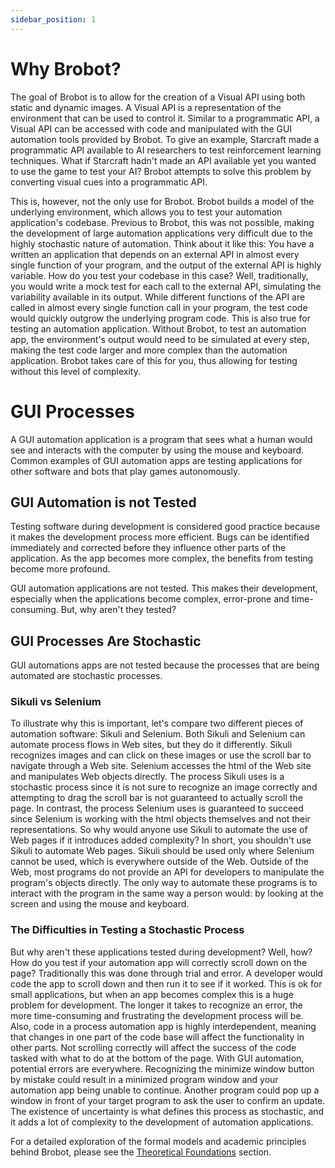 ```yaml
---
sidebar_position: 1
---
```


# Why Brobot?

The goal of Brobot is to allow for the creation of a Visual API using both static and dynamic images.
A Visual API is a representation of the environment that can be used to control it. Similar to a
programmatic API, a Visual API can be accessed with code and manipulated with the GUI automation tools
provided by Brobot. To give an example, Starcraft made a programmatic API available to AI researchers
to test reinforcement learning techniques. What if Starcraft hadn't made an API available yet you
wanted to use the game to test your AI? Brobot attempts to solve this problem by converting visual cues
into a programmatic API.  

This is, however, not the only use for Brobot. Brobot builds a model of the underlying environment, which
allows you to test your automation application's codebase. Previous to Brobot, this was not possible,
making the development of large automation applications very difficult due to the highly stochastic nature
of automation. Think about it like this: You have a written an application that depends on an external API in almost every single function of your program, and the output of the external API is highly variable. How do you test your codebase in this case? Well, traditionally, you would write
a mock test for each call to the external API, simulating the variability available in its output. While
different functions of the API are called in almost every single function call in your program, the test
code would quickly outgrow the underlying program code. This is also true for testing an automation application. Without Brobot, to test an automation app, the environment's output would need to be simulated at every step, making the test code larger and more complex than the automation application. Brobot takes care of this for you, thus allowing for testing without this level of complexity.

# GUI Processes

A GUI automation application is a
program that sees what a human would see and interacts with the
computer by using the mouse and keyboard. Common examples of GUI automation apps
are testing applications for other software and bots that play games autonomously.

## GUI Automation is not Tested

Testing software during development is considered good practice
because it makes the development process more efficient. Bugs can
be identified immediately and corrected before they influence other
parts of the application. As the app becomes more complex, the benefits
from testing become more profound.

GUI automation applications are not tested. This makes their development,
especially when the applications become complex, error-prone and
time-consuming. But, why aren't they tested?

## GUI Processes Are Stochastic

GUI automations apps are not tested because the processes that are being automated are stochastic processes. 

### Sikuli vs Selenium

To illustrate why this is important, let's compare two different pieces of automation software:
Sikuli and Selenium. Both Sikuli and Selenium can automate process flows in
Web sites, but they do it differently. Sikuli recognizes images and can click
on these images or use the scroll bar to navigate through a Web site. Selenium
accesses the html of the Web site and manipulates Web objects directly. The process
Sikuli uses is a stochastic process since it is not sure to recognize an image
correctly and attempting to drag the scroll bar is not guaranteed to actually scroll
the page. In contrast, the process Selenium uses is guaranteed to succeed since
Selenium is working with the html objects themselves and not their representations.
So why would anyone use Sikuli to automate the use of Web pages if it introduces
added complexity? In short, you shouldn't use Sikuli to automate Web pages. Sikuli
should be used only where Selenium cannot be used, which is everywhere outside
of the Web. Outside of the Web, most programs do not provide an API for
developers to manipulate the program's objects directly. The only way to automate
these programs is to interact with the program in the same way a person
would: by looking at the screen and using the mouse and keyboard.

### The Difficulties in Testing a Stochastic Process

But why aren't these applications tested during development? Well, how?
How do you test if your automation app will correctly scroll down on the page?
Traditionally this was done through trial and error. A developer would code the
app to scroll down and then run it to see if it worked. This is ok for small
applications, but when an app becomes complex this is a huge problem for
development. The longer it takes to recognize an error, the more time-consuming
and frustrating the development process will be. Also, code in a process automation app
is highly interdependent, meaning that changes in one part of the code base will
affect the functionality in other parts. Not scrolling correctly will affect the
success of the code tasked with what to do at the bottom of the page. With GUI
automation, potential errors are everywhere. Recognizing the minimize window button
by mistake could result in a minimized program window and your automation
app being unable to continue. Another program could pop up a window in front of your
target program to ask the user to confirm an update. The existence of uncertainty
is what defines this process as stochastic, and it adds a lot of complexity to 
the development of automation applications. 

For a detailed exploration of the formal models and academic principles behind Brobot, please see the [Theoretical Foundations](../05-theoretical-foundations/introduction.md) section.

